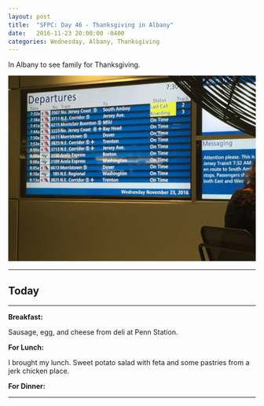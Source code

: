 ```yaml
---
layout: post
title:  "SFPC: Day 46 - Thanksgiving in Albany"
date:   2016-11-23 20:00:00 -0400
categories: Wednesday, Albany, Thanksgiving
---
```


In Albany to see family for Thanksgiving.

![iphones](/images/IMG_6092.jpg)

-----

<h2>Today</h2>

-----

**Breakfast:**

Sausage, egg, and cheese from deli at Penn Station.

**For Lunch:**

I brought my lunch. Sweet potato salad with feta and some pastries from a jerk chicken place.

**For Dinner:**

-----
